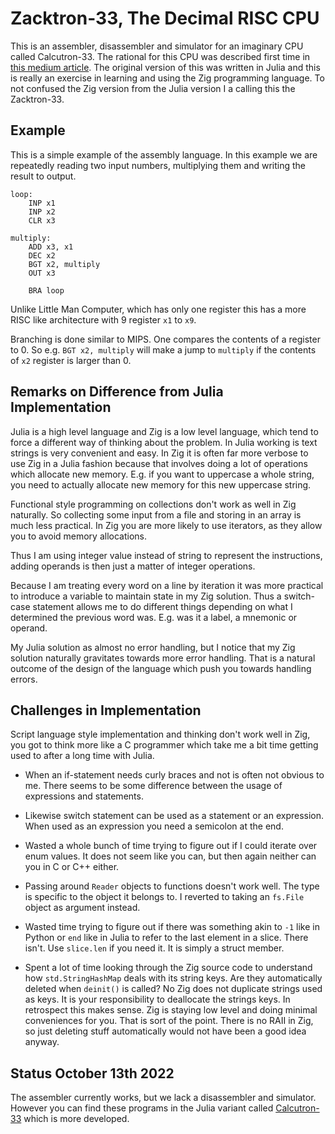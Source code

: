 # Zacktron-33, The Decimal RISC CPU

This is an assembler, disassembler and simulator for an imaginary CPU called Calcutron-33. The rational for this CPU was described first time in [this medium article](https://medium.com/@Jernfrost/decimal-risc-cpu-a13968922812). The original version of this was written in Julia and this is really an exercise in learning and using the Zig programming language. To not confused the Zig version from the Julia version I a calling this the Zacktron-33.

## Example

This is a simple example of the assembly language. In this example we are repeatedly reading two input numbers, multiplying them and writing the result to output.

    loop:
        INP x1
        INP x2
        CLR x3
    
    multiply:
        ADD x3, x1
        DEC x2
        BGT x2, multiply
        OUT x3
    
        BRA loop
    
Unlike Little Man Computer, which has only one register this has a more RISC like architecture with 9 register `x1` to `x9`. 

Branching is done similar to MIPS. One compares the contents of a register to 0. So e.g. `BGT x2, multiply` will make a jump to `multiply` if the contents of `x2` register is larger than 0.

## Remarks on Difference from Julia Implementation
Julia is a high level language and Zig is a low level language, which tend to force a different way of thinking about the problem. In Julia working is text strings is very convenient and easy. In Zig it is often far more verbose to use Zig in a Julia fashion because that involves doing a lot of operations which allocate new memory. E.g. if you want to uppercase a whole string, you need to actually allocate new memory for this new uppercase string.

Functional style programming on collections don't work as well in Zig naturally. So collecting some input from a file and storing in an array is much less practical. In Zig you are more likely to use  iterators, as they allow you to avoid memory allocations.

Thus I am using integer value instead of string to represent the instructions, adding operands is then just a matter of integer operations.

Because I am treating every word on a line by iteration it was more practical to introduce a variable to maintain state in my Zig solution. Thus a switch-case statement allows me to do different things depending on what I determined the previous word was. E.g. was it a label, a mnemonic or operand.

My Julia solution as almost no error handling, but I notice that my Zig solution naturally gravitates towards more error handling. That is a natural outcome of the design of the language which push you towards handling errors.

## Challenges in Implementation
Script language style implementation and thinking don't work well in Zig, you got to think more like a C programmer which take me a bit time getting used to after a long time with Julia.

- When an if-statement needs curly braces and not is often not obvious to me. There seems to be some difference between the usage of expressions and statements.

- Likewise switch statement can be used as a statement or an expression. When used as an expression you need a semicolon at the end.

- Wasted a whole bunch of time trying to figure out if I could iterate over enum values. It does not seem like you can, but then again neither can you in C or C++ either.

- Passing around `Reader` objects to functions doesn't work well. The type is specific to the object it belongs to. I reverted to taking an `fs.File` object as argument instead.

- Wasted time trying to figure out if there was something akin to `-1` like in Python or `end` like in Julia to refer to the last element in a slice. There isn't. Use `slice.len` if you need it. It is simply a struct member.

- Spent a lot of time looking through the Zig source code to understand how `std.StringHashMap` deals with its string keys. Are they automatically deleted when `deinit()` is called?  No Zig does not duplicate strings used as keys. It is your responsibility to deallocate the strings keys. In retrospect this makes sense. Zig is staying low level and doing minimal conveniences for you. That is sort of the point. There is no RAII in Zig, so just deleting stuff automatically would not have been a good idea anyway. 

## Status October 13th 2022
The assembler currently works, but we lack a disassembler and simulator. However you can find these programs in the Julia variant called [Calcutron-33](https://github.com/ordovician/Calcutron33.jl) which is more developed.

    